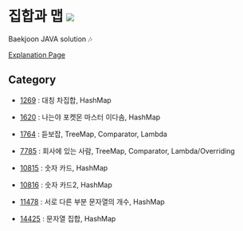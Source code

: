 # 집합과 맵 <img src = "https://img.shields.io/badge/JAVA-007396?style=for-the-badge&logo=java&logoColor=white">
Baekjoon JAVA solution :notes:

[Explanation Page](https://lunareclipse000.wordpress.com/category/%ed%94%84%eb%a1%9c%ea%b7%b8%eb%9e%98%eb%b0%8d-%ec%8a%a4%ed%84%b0%eb%94%94/%ec%9e%90%eb%a3%8c%ea%b5%ac%ec%a1%b0-%ec%8b%a4%ec%8a%b5/%eb%b0%b1%ec%a4%80/%ec%a7%91%ed%95%a9%ea%b3%bc-%eb%a7%b5/)

## Category

* [1269](https://lunareclipse000.wordpress.com/2024/01/18/1269/) : 대칭 차집합, HashMap

* [1620](https://lunareclipse000.wordpress.com/2024/01/18/1620/) : 나는야 포켓몬 마스터 이다솜, HashMap

* [1764](https://lunareclipse000.wordpress.com/2024/01/18/1764/) : 듣보잡, TreeMap, Comparator, Lambda

* [7785](https://lunareclipse000.wordpress.com/2024/01/18/7785/) : 회사에 있는 사람, TreeMap, Comparator, Lambda/Overriding

* [10815](https://lunareclipse000.wordpress.com/2024/01/17/10815/) : 숫자 카드, HashMap

* [10816](https://lunareclipse000.wordpress.com/2024/01/18/10816/) : 숫자 카드2, HashMap

* [11478](https://lunareclipse000.wordpress.com/2024/01/18/11478/) : 서로 다른 부분 문자열의 개수, HashMap

* [14425](https://lunareclipse000.wordpress.com/2024/01/17/14425/) : 문자열 집합, HashMap

